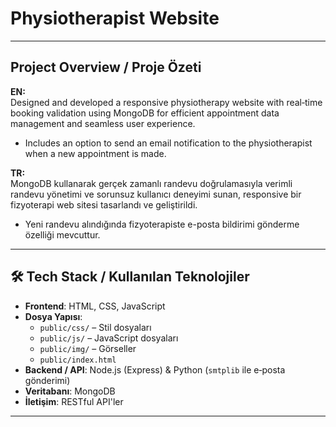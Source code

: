 # Physiotherapist Website 

---

## Project Overview / Proje Özeti

**EN:**  
Designed and developed a responsive physiotherapy website with real‑time booking validation using MongoDB for efficient appointment data management and seamless user experience.  
- Includes an option to send an email notification to the physiotherapist when a new appointment is made.

**TR:**  
MongoDB kullanarak gerçek zamanlı randevu doğrulamasıyla verimli randevu yönetimi ve sorunsuz kullanıcı deneyimi sunan, responsive bir fizyoterapi web sitesi tasarlandı ve geliştirildi.  
- Yeni randevu alındığında fizyoterapiste e-posta bildirimi gönderme özelliği mevcuttur.

---

## 🛠 Tech Stack / Kullanılan Teknolojiler

- **Frontend**: HTML, CSS, JavaScript
- **Dosya Yapısı**:
  - `public/css/` – Stil dosyaları
  - `public/js/` – JavaScript dosyaları
  - `public/img/` – Görseller
  - `public/index.html`
- **Backend / API**: Node.js (Express) & Python (`smtplib` ile e‑posta gönderimi)
- **Veritabanı**: MongoDB
- **İletişim**: RESTful API'ler

---


